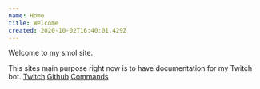 ```yaml
---
name: Home
title: Welcome
created: 2020-10-02T16:40:01.429Z
---
```

Welcome to my smol site.

This sites main purpose right now is to have documentation for my Twitch bot. [Twitch](twitch.tv/nrybot) [Github](github.com/lyx0/nrybot-dev) [Commands](https://nrybot.netlify.app/en/nrybot-commands)